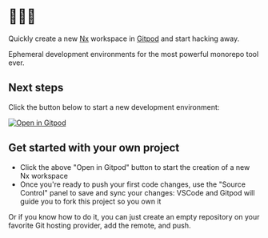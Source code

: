 # 🍊💜🦄

Quickly create a new [Nx](https://nx.dev/) workspace in [Gitpod](https://www.gitpod.io/) and start hacking away.

Ephemeral development environments for the most powerful monorepo tool ever.

## Next steps

Click the button below to start a new development environment:

[![Open in Gitpod](https://gitpod.io/button/open-in-gitpod.svg)](https://github.com/trumbitta/gitpod-nx)

## Get started with your own project

- Click the above "Open in Gitpod" button to start the creation of a new Nx workspace
- Once you're ready to push your first code changes, use the "Source Control" panel to save and sync your changes: VSCode and Gitpod will guide you to fork this project so you own it

Or if you know how to do it, you can just create an empty repository on your favorite Git hosting provider, add the remote, and push.
